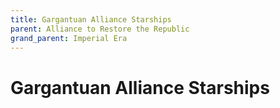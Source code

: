 ```yaml
---
title: Gargantuan Alliance Starships
parent: Alliance to Restore the Republic
grand_parent: Imperial Era
---
```


# Gargantuan Alliance Starships


